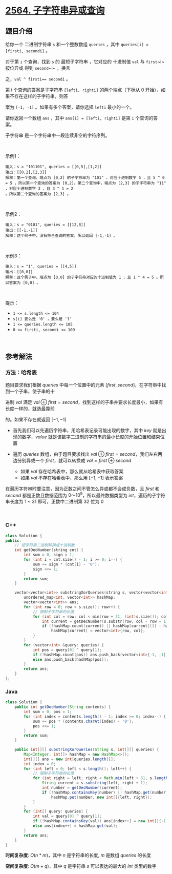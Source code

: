 # [2564. 子字符串异或查询](https://leetcode.cn/problems/substring-xor-queries/)

## 题目介绍

给你一个 二进制字符串 `s` 和一个整数数组 `queries` ，其中 `queries[i] = [firsti, secondi]` 。

对于第 `i` 个查询，找到 `s` 的 最短子字符串 ，它对应的 十进制值 `val` 与 `first`~i~ 按位异或 得到 `second`~i~ ，换言

之，`val ^ firsti== secondi` 。

第 i 个查询的答案是子字符串 `[lefti, righti]` 的两个端点（下标从 0 开始），如果不存在这样的子字符串，则答

案为 `[-1, -1]` 。如果有多个答案，请你选择 `lefti` 最小的一个。

请你返回一个数组 `ans` ，其中 `ans[i] = [lefti, righti]` 是第 `i` 个查询的答案。

子字符串 是一个字符串中一段连续非空的字符序列。

<br>

示例1：

```
输入：s = "101101", queries = [[0,5],[1,2]]
输出：[[0,2],[2,3]]
解释：第一个查询，端点为 [0,2] 的子字符串为 "101" ，对应十进制数字 5 ，且 5 ^ 0 = 5 ，所以第一个查询的答案为 [0,2]。第二个查询中，端点为 [2,3] 的子字符串为 "11" ，对应十进制数字 3 ，且 3 ^ 1 = 2 
。所以第二个查询的答案为 [2,3] 。
```

<br>

示例2：

```
输入：s = "0101", queries = [[12,8]]
输出：[[-1,-1]]
解释：这个例子中，没有符合查询的答案，所以返回 [-1,-1] 。
```

<br>

示例3：

```
输入：s = "1", queries = [[4,5]]
输出：[[0,0]]
解释：这个例子中，端点为 [0,0] 的子字符串对应的十进制值为 1 ，且 1 ^ 4 = 5 。所以答案为 [0,0] 。
```

<br>

提示：

-   `1 <= s.length <= 104`
-   `s[i] 要么是 '0' ，要么是 '1'`
-   `1 <= queries.length <= 105`
-   `0 <= firsti, secondi <= 109`

<br>

## 参考解法

### 方法：哈希表
题目要求我们根据 $queries$ 中每一个位置中的元素 $[first, second]$，在字符串中找到一个子串，使子串的十

进制 $val$ 满足 $val \oplus first = second$，找到这样的子串并要求长度最小，如果有长度一样的，就选最靠前

的。如果不存在就返回 $[-1, -1]$

- 首先我们可以先遍历字符串，用哈希表记录可能出现的数字，其中 $key$ 就是出现的数字，$value$ 就是该数字二进制的字符串的最小长度的开始位置和结束位置

- 遍历 $queries$ 数组，由于题目要求找出 $val \oplus first = second$，我们左右两边分别异或一个 $first$，就可以转换成 $val = first \oplus second$
  
    - 如果 $val$ 存在哈希表中，那么就从哈希表中获取答案
    - 如果 $val$ 不存在哈希表中，那么用 $[-1, -1]$ 表示答案

在遍历字符串时要注意，因为正数之间不管怎么异或都不会成负数，且 $first$ 和 $second$ 都是正数且数据范围为 $0 ～ 10 ^ 9$，所以最终数据类型为 $int$，遍历的子字符串长度为 1 ~ 31 即可，正数中二进制第 32 位为 0

<br>

### **C++**
```c++
class Solution {
public:
    // 把字符串二进制转换成十进制数
    int getDecNumber(string cnt) {
        int sum = 0, sign = 1;
        for (int i = cnt.size() - 1; i >= 0; i--) {
            sum += sign * (cnt[i] - '0');
            sign <<= 1;
        }
        return sum;
    }

    vector<vector<int>> substringXorQueries(string s, vector<vector<int>>& queries) {
        unordered_map<int, vector<int>> hashMap;
        vector<vector<int>> ans;
        for (int row = 0; row < s.size(); row++) {
            // 限制子字符串的长度
            for (int col = row; col < min(row + 31, (int)s.size()); col++) {
                int current = getDecNumber(s.substr(row, col - row + 1));
                if (!hashMap.count(current) || hashMap[current][1] - hashMap[current][0] > col - row) 
                    hashMap[current] = vector<int>{row, col};
            }
        }
        for (vector<int> &query: queries) {
            int pos = query[0] ^ query[1];
            if (!hashMap.count(pos)) ans.push_back(vector<int>{-1, -1});
            else ans.push_back(hashMap[pos]);
        }
        return ans;
    }
};
```
### **Java**

```Java
class Solution {
    public int getDecNumber(String contents) {
        int sum = 0, pos = 1;
        for (int index = contents.length() - 1; index >= 0; index--) {
            sum += pos * (contents.charAt(index) - '0');
            pos <<= 1;
        }
        return sum;
    }

    public int[][] substringXorQueries(String s, int[][] queries) {
        Map<Integer, int[]> hashMap = new HashMap<>();
        int[][] ans = new int[queries.length][];
        int index = 0;
        for (int left = 0; left < s.length(); left++) {
            // 限制子字符串的长度
            for (int right = left; right < Math.min(left + 31, s.length()); right++) {
                String current = s.substring(left, right + 1);
                int number = getDecNumber(current);
                if (!hashMap.containsKey(number) || hashMap.get(number)[1] - hashMap.get(number)[0] > right - left)
                    hashMap.put(number, new int[]{left, right});
            }
        }
        for (int[] query: queries) {
            int val = query[0] ^ query[1];
            if (!hashMap.containsKey(val)) ans[index++] = new int[]{-1, -1};
            else ans[index++] = hashMap.get(val);
        }
        return ans;
    }
}
```

**时间复杂度**: $O(n * m)$，其中 $n$ 是字符串的长度,  $m$ 是数组 $queries$ 的长度

**空间复杂度**: $O(m + q)$，其中 $q$ 是字符串 $s$ 可以表达的最大的 $int$ 类型的数字
